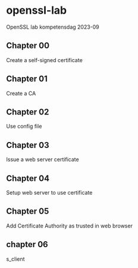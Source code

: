 # openssl-lab
OpenSSL lab kompetensdag 2023-09

## Chapter 00

Create a self-signed certificate

## Chapter 01

Create a CA

## Chapter 02

Use config file

## Chapter 03

Issue a web server certificate

## Chapter 04

Setup web server to use certificate

## Chapter 05

Add Certificate Authority as trusted in web browser

## chapter 06

s_client

## 
